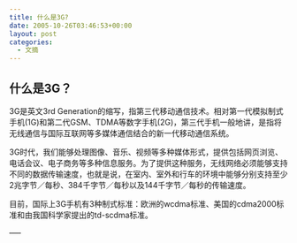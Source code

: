 ```yaml
---
title: 什么是3G?
date: 2005-10-26T03:46:53+00:00
layout: post
categories:
  - 文摘
---
```


## 什么是3G？

3G是英文3rd Generation的缩写，指第三代移动通信技术。相对第一代模拟制式手机(1G)和第二代GSM、TDMA等数字手机(2G)，第三代手机一般地讲，是指将无线通信与国际互联网等多媒体通信结合的新一代移动通信系统。

3G时代，我们能够处理图像、音乐、视频等多种媒体形式，提供包括网页浏览、电话会议、电子商务等多种信息服务。为了提供这种服务，无线网络必须能够支持不同的数据传输速度，也就是说，在室内、室外和行车的环境中能够分别支持至少2兆字节／每秒、384千字节／每秒以及144千字节／每秒的传输速度。

目前，国际上3G手机有3种制式标准：欧洲的wcdma标准、美国的cdma2000标准和由我国科学家提出的td-scdma标准。

—–